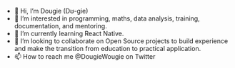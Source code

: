 - 👋 Hi, I’m Dougie (Dʊ-gie)
- 👀 I’m interested in programming, maths, data analysis, training, documentation, and mentoring.
- 🌱 I’m currently learning React Native.
- 💞️ I’m looking to collaborate on Open Source projects to build experience and make the transition from education to practical application.
- 📫 How to reach me @DougieWougie on Twitter

<!---
DougieWougie/DougieWougie is a ✨ special ✨ repository because its `README.md` (this file) appears on your GitHub profile.
You can click the Preview link to take a look at your changes.
--->
